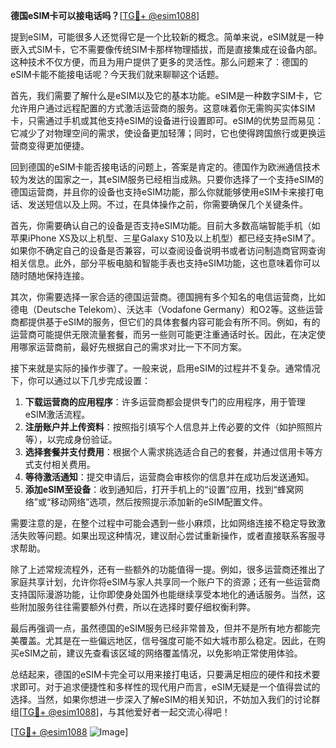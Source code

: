 **德国eSIM卡可以接电话吗？**[[TG💪+ @esim1088](https://t.me/s/esim1088)]

提到eSIM，可能很多人还觉得它是一个比较新的概念。简单来说，eSIM就是一种嵌入式SIM卡，它不需要像传统SIM卡那样物理插拔，而是直接集成在设备内部。这种技术不仅方便，而且为用户提供了更多的灵活性。那么问题来了：德国的eSIM卡能不能接电话呢？今天我们就来聊聊这个话题。

首先，我们需要了解什么是eSIM以及它的基本功能。eSIM是一种数字SIM卡，它允许用户通过远程配置的方式激活运营商的服务。这意味着你无需购买实体SIM卡，只需通过手机或其他支持eSIM的设备进行设置即可。eSIM的优势显而易见：它减少了对物理空间的需求，使设备更加轻薄；同时，它也使得跨国旅行或更换运营商变得更加便捷。

回到德国的eSIM卡能否接电话的问题上，答案是肯定的。德国作为欧洲通信技术较为发达的国家之一，其eSIM服务已经相当成熟。只要你选择了一个支持eSIM的德国运营商，并且你的设备也支持eSIM功能，那么你就能够使用eSIM卡来接打电话、发送短信以及上网。不过，在具体操作之前，你需要确保几个关键条件。

首先，你需要确认自己的设备是否支持eSIM功能。目前大多数高端智能手机（如苹果iPhone XS及以上机型、三星Galaxy S10及以上机型）都已经支持eSIM了。如果你不确定自己的设备是否兼容，可以查阅设备说明书或者访问制造商官网查询相关信息。此外，部分平板电脑和智能手表也支持eSIM功能，这也意味着你可以随时随地保持连接。

其次，你需要选择一家合适的德国运营商。德国拥有多个知名的电信运营商，比如德电（Deutsche Telekom）、沃达丰（Vodafone Germany）和O2等。这些运营商都提供基于eSIM的服务，但它们的具体套餐内容可能会有所不同。例如，有的运营商可能提供无限流量套餐，而另一些则可能更注重通话时长。因此，在决定使用哪家运营商前，最好先根据自己的需求对比一下不同方案。

接下来就是实际的操作步骤了。一般来说，启用eSIM的过程并不复杂。通常情况下，你可以通过以下几步完成设置：

1. **下载运营商的应用程序**：许多运营商都会提供专门的应用程序，用于管理eSIM激活流程。
2. **注册账户并上传资料**：按照指引填写个人信息并上传必要的文件（如护照照片等），以完成身份验证。
3. **选择套餐并支付费用**：根据个人需求挑选适合自己的套餐，并通过信用卡等方式支付相关费用。
4. **等待激活通知**：提交申请后，运营商会审核你的信息并在成功后发送通知。
5. **添加eSIM至设备**：收到通知后，打开手机上的“设置”应用，找到“蜂窝网络”或“移动网络”选项，然后按照提示添加新的eSIM配置文件。

需要注意的是，在整个过程中可能会遇到一些小麻烦，比如网络连接不稳定导致激活失败等问题。如果出现这种情况，建议耐心尝试重新操作，或者直接联系客服寻求帮助。

除了上述常规流程外，还有一些额外的功能值得一提。例如，很多运营商还推出了家庭共享计划，允许你将eSIM与家人共享同一个账户下的资源；还有一些运营商支持国际漫游功能，让你即使身处国外也能继续享受本地化的通话服务。当然，这些附加服务往往需要额外付费，所以在选择时要仔细权衡利弊。

最后再强调一点，虽然德国的eSIM服务已经非常普及，但并不是所有地方都能完美覆盖。尤其是在一些偏远地区，信号强度可能不如大城市那么稳定。因此，在购买eSIM之前，建议先查看该区域的网络覆盖情况，以免影响正常使用体验。

总结起来，德国的eSIM卡完全可以用来接打电话，只要满足相应的硬件和技术要求即可。对于追求便捷性和多样性的现代用户而言，eSIM无疑是一个值得尝试的选择。当然，如果你想进一步深入了解eSIM的相关知识，不妨加入我们的讨论群组[[TG💪+ @esim1088](https://t.me/s/esim1088)]，与其他爱好者一起交流心得吧！

[[TG💪+ @esim1088](https://t.me/s/esim1088) ![Image](https://i.postimg.cc/4NQfJmqS/Snipaste-2025-05-13-00-14-12.png)]